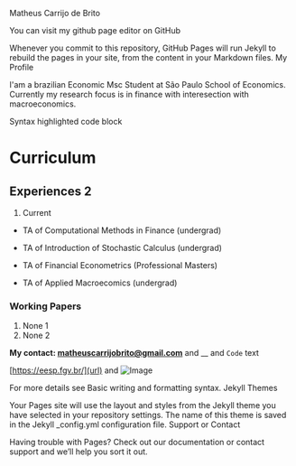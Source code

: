 Matheus Carrijo de Brito

You can visit my github page editor on GitHub

Whenever you commit to this repository, GitHub Pages will run Jekyll to rebuild the pages in your site, from the content in your Markdown files.
My Profile

I'am a brazilian Economic Msc Student at São Paulo School of Economics. Currently my research focus is in finance with interesection with macroeconomics. 

Syntax highlighted code block

#  Curriculum 



## Experiences 2

1. Current

- TA of Computational Methods in Finance (undergrad)

- TA of Introduction of Stochastic Calculus (undergrad)

- TA of Financial Econometrics (Professional Masters) 

- TA of Applied Macroecomics (undergrad) 

### Working Papers 

1. None 1
2. None 2 

**My contact: matheuscarrijobrito@gmail.com** and __ and `Code` text

[https://eesp.fgv.br/](url) and ![Image](src)

For more details see Basic writing and formatting syntax.
Jekyll Themes

Your Pages site will use the layout and styles from the Jekyll theme you have selected in your repository settings. The name of this theme is saved in the Jekyll _config.yml configuration file.
Support or Contact

Having trouble with Pages? Check out our documentation or contact support and we’ll help you sort it out.
